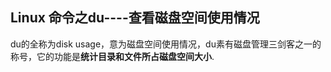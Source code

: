 Linux 命令之du----查看磁盘空间使用情况
---------------------------
du的全称为disk usage，意为磁盘空间使用情况，du素有磁盘管理三剑客之一的称号，它的功能是**统计目录和文件所占磁盘空间大小**.
